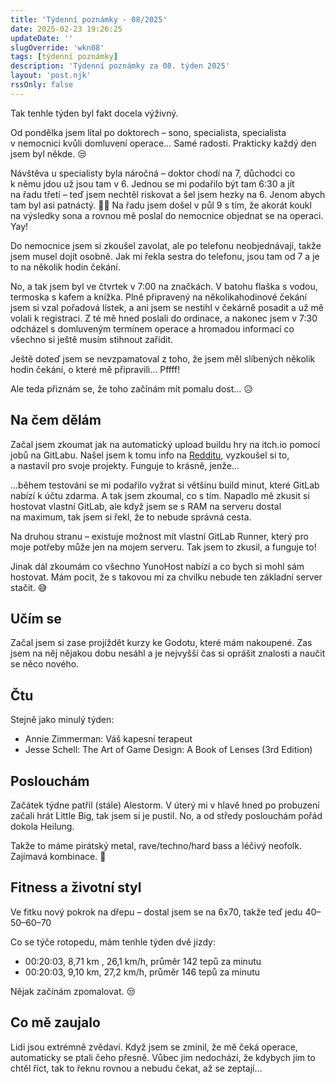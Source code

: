 ```yaml
---
title: 'Týdenní poznámky - 08/2025'
date: 2025-02-23 19:26:25
updateDate: ''
slugOverride: 'wkn08'
tags: [týdenní poznámky]
description: 'Týdenní poznámky za 08. týden 2025'
layout: 'post.njk'
rssOnly: false
---
```

Tak tenhle týden byl fakt docela výživný.

Od pondělka jsem lítal po doktorech – sono, specialista, specialista v nemocnici kvůli domluvení operace… Samé radosti. Prakticky každý den jsem byl někde. 😒

Návštěva u specialisty byla náročná – doktor chodí na 7, důchodci co k němu jdou už jsou tam v 6. Jednou se mi podařilo být tam 6:30 a jít na řadu třetí – teď jsem nechtěl riskovat a šel jsem hezky na 6. Jenom abych tam byl asi patnáctý. 🤦‍♂️ Na řadu jsem došel v půl 9 s tím, že akorát koukl na výsledky sona a rovnou mě poslal do nemocnice objednat se na operaci. Yay!

Do nemocnice jsem si zkoušel zavolat, ale po telefonu neobjednávají, takže jsem musel dojít osobně. Jak mi řekla sestra do telefonu, jsou tam od 7 a je to na několik hodin čekání.

No, a tak jsem byl ve čtvrtek v 7:00 na značkách. V batohu flaška s vodou, termoska s kafem a knížka. Plně připravený na několikahodinové čekání jsem si vzal pořadová lístek, a ani jsem se nestihl v čekárně posadit a už mě volali k registraci. Z té mě hned poslali do ordinace, a nakonec jsem v 7:30 odcházel s domluveným termínem operace a hromadou informací co všechno si ještě musím stihnout zařídit.

Ještě doteď jsem se nevzpamatoval z toho, že jsem měl slíbených několik hodin čekání, o které mě připravili… Pffff!

Ale teda přiznám se, že toho začínám mít pomalu dost… 😥

## Na čem dělám
Začal jsem zkoumat jak na automatický upload buildu hry na itch.io pomocí jobů na GitLabu. Našel jsem k tomu info na [Redditu](https://www.reddit.com/r/godot/comments/10xn3t5/i_just_finished_a_cicd_tutorial_for_godot_4_in/), vyzkoušel si to, a nastavil pro svoje projekty. Funguje to krásně, jenže…

…během testování se mi podařilo vyžrat si většinu build minut, které GitLab nabízí k účtu zdarma. A tak jsem zkoumal, co s tím. Napadlo mě zkusit si hostovat vlastní GitLab, ale když jsem se s RAM na serveru dostal na maximum, tak jsem si řekl, že to nebude správná cesta.

Na druhou stranu – existuje možnost mít vlastní GitLab Runner, který pro moje potřeby může jen na mojem serveru. Tak jsem to zkusil, a funguje to!

Jinak dál zkoumám co všechno YunoHost nabízí a co bych si mohl sám hostovat. Mám pocit, že s takovou mi za chvilku nebude ten základní server stačit. 😅

## Učím se
Začal jsem si zase projíždět kurzy ke Godotu, které mám nakoupené. Zas jsem na něj nějakou dobu nesáhl a je nejvyšší čas si oprášit znalosti a naučit se něco nového.

## Čtu
Stejně jako minulý týden:
- Annie Zimmerman: Váš kapesní terapeut
- Jesse Schell: The Art of Game Design: A Book of Lenses (3rd Edition)

## Poslouchám
Začátek týdne patřil (stále) Alestorm. V úterý mi v hlavě hned po probuzení začali hrát Little Big, tak jsem si je pustil. No, a od středy poslouchám pořád dokola Heilung.

Takže to máme pirátský metal, rave/techno/hard bass a léčivý neofolk. Zajímavá kombinace. 🙂

## Fitness a životní styl
Ve fitku nový pokrok na dřepu – dostal jsem se na 6x70, takže teď jedu 40–50–60–70

Co se týče rotopedu, mám tenhle týden dvě jízdy:
- 00:20:03, 8,71 km , 26,1 km/h, průměr 142 tepů za minutu
- 00:20:03, 9,10 km, 27,2 km/h, průměr 146 tepů za minutu

Nějak začínám zpomalovat. 😒

## Co mě zaujalo
Lidi jsou extrémně zvědaví. Když jsem se zmínil, že mě čeká operace, automaticky se ptali čeho přesně. Vůbec jim nedochází, že kdybych jim to chtěl říct, tak to řeknu rovnou a nebudu čekat, až se zeptají…
